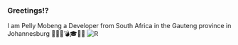 ### Greetings⁉️

I am Pelly Mobeng a Developer from South Africa in the Gauteng province in Johannesburg 🧚‍♀️💌💣🎓🥇🥇
![R](https://github.com/Pellym/Pellym/assets/122816986/b1ad946f-e213-4255-a70f-1c1157613637)


<!--
**Pellym/Pellym** is a ✨ _special_ ✨ repository because its `README.md` (this file) appears on your GitHub profile.



- 🔭 I’m currently working on front end development
- 🌱 I have learnt 📚
- 👯 I’m looking to collaborate on ...
- 🤔 I’m looking for help with ...
- 💬 Ask me about ...
- 📫 How to reach me: ...
- 😄 Pronouns: ...
- ⚡ Fun fact: ...
-->

